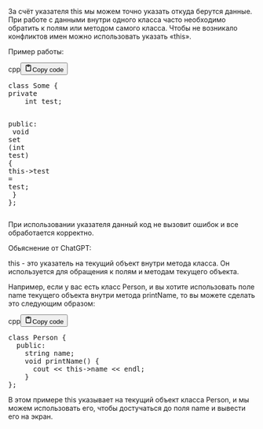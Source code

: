 <p>За счёт указателя this мы можем точно указать откуда берутся данные. 
При работе с данными внутри одного класса часто необходимо обратить к полям или методом самого класса. 
Чтобы не возникало конфликтов имен можно использовать указать «this».</p>
<p>Пример работы:</p>
<div class="code_element"><div class="lang_line"><text>cpp</text><button class="copy_code_button" onclick="CopyCode(this)"><svg style="width: 1.2em;height: 1.2em;" aria-hidden="true" xmlns="http://www.w3.org/2000/svg" fill="none" viewBox="0 0 24 24"><path stroke="currentColor" stroke-linecap="round" stroke-linejoin="round" stroke-width="2" d="M15 4h3a1 1 0 0 1 1 1v15a1 1 0 0 1-1 1H6a1 1 0 0 1-1-1V5a1 1 0 0 1 1-1h3m0 3h6m-5-4v4h4V3h-4Z"/></svg><text>Copy code</text></button></div><div class="code"><div class="highlight"><pre><span></span><span class="k">class</span><span class="w"> </span><span class="nc">Some</span><span class="w"> </span><span class="p">{</span>
<span class="k">private</span>
<span class="w">    </span><span class="kt">int</span><span class="w"> </span><span class="n">test</span><span class="p">;</span>

<span class="k">public</span><span class="o">:</span>
<span class="w">    </span><span class="kt">void</span><span class="w"> </span><span class="n">set</span><span class="w"> </span><span class="p">(</span><span class="kt">int</span><span class="w"> </span><span class="n">test</span><span class="p">)</span><span class="w"> </span><span class="p">{</span>
<span class="w">        </span><span class="k">this</span><span class="o">-&gt;</span><span class="n">test</span><span class="w"> </span><span class="o">=</span><span class="w"> </span><span class="n">test</span><span class="p">;</span>
<span class="w">    </span><span class="p">}</span>
<span class="p">};</span>
</pre></div></div></div>

<p>При использовании указателя данный код не вызовит ошибок и все обработается корректно.</p>
<p>Обьяснение от ChatGPT:</p>
<p>this - это указатель на текущий объект внутри метода класса. 
Он используется для обращения к полям и методам текущего объекта.</p>
<p>Например, если у вас есть класс Person, и вы хотите использовать поле name текущего 
объекта внутри метода printName, то вы можете сделать это следующим образом:</p>
<div class="code_element"><div class="lang_line"><text>cpp</text><button class="copy_code_button" onclick="CopyCode(this)"><svg style="width: 1.2em;height: 1.2em;" aria-hidden="true" xmlns="http://www.w3.org/2000/svg" fill="none" viewBox="0 0 24 24"><path stroke="currentColor" stroke-linecap="round" stroke-linejoin="round" stroke-width="2" d="M15 4h3a1 1 0 0 1 1 1v15a1 1 0 0 1-1 1H6a1 1 0 0 1-1-1V5a1 1 0 0 1 1-1h3m0 3h6m-5-4v4h4V3h-4Z"/></svg><text>Copy code</text></button></div><div class="code"><div class="highlight"><pre><span></span><span class="k">class</span><span class="w"> </span><span class="nc">Person</span><span class="w"> </span><span class="p">{</span>
<span class="w">  </span><span class="k">public</span><span class="o">:</span>
<span class="w">    </span><span class="n">string</span><span class="w"> </span><span class="n">name</span><span class="p">;</span>
<span class="w">    </span><span class="kt">void</span><span class="w"> </span><span class="nf">printName</span><span class="p">()</span><span class="w"> </span><span class="p">{</span>
<span class="w">      </span><span class="n">cout</span><span class="w"> </span><span class="o">&lt;&lt;</span><span class="w"> </span><span class="k">this</span><span class="o">-&gt;</span><span class="n">name</span><span class="w"> </span><span class="o">&lt;&lt;</span><span class="w"> </span><span class="n">endl</span><span class="p">;</span>
<span class="w">    </span><span class="p">}</span>
<span class="p">};</span>
</pre></div></div></div>

<p>В этом примере this указывает на текущий объект класса Person, 
и мы можем использовать его, чтобы достучаться до поля name и вывести его на экран.</p>
